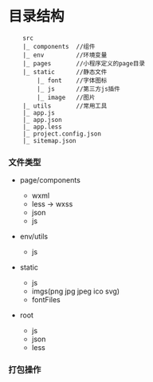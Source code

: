 # 目录结构
```
    src
    |_ components  //组件
    |_ env         //环境变量
    |_ pages       //小程序定义的page目录
    |_ static      //静态文件
        |_ font    //字体图标
        |_ js      //第三方js插件
        |_ image   //图片
    |_ utils       //常用工具
    |_ app.js       
    |_ app.json      
    |_ app.less      
    |_ project.config.json 
    |_ sitemap.json 
```

### 文件类型
- page/components
    + wxml
    + less -> wxss
    + json 
    + js

- env/utils
    + js

- static
    + js
    + imgs(png jpg jpeg ico svg)
    + fontFiles

- root
    - js
    - json
    - less


### 打包操作
